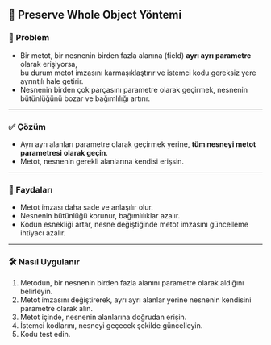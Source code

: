 ## 🔧 Preserve Whole Object Yöntemi

### 🐞 Problem
- Bir metot, bir nesnenin birden fazla alanına (field) **ayrı ayrı parametre** olarak erişiyorsa,  
  bu durum metot imzasını karmaşıklaştırır ve istemci kodu gereksiz yere ayrıntılı hale getirir.
- Nesnenin birden çok parçasını parametre olarak geçirmek, nesnenin bütünlüğünü bozar ve bağımlılığı artırır.

---

### ✅ Çözüm
- Ayrı ayrı alanları parametre olarak geçirmek yerine, **tüm nesneyi metot parametresi olarak geçin**.
- Metot, nesnenin gerekli alanlarına kendisi erişsin.

---

### 🌱 Faydaları
- Metot imzası daha sade ve anlaşılır olur.
- Nesnenin bütünlüğü korunur, bağımlılıklar azalır.
- Kodun esnekliği artar, nesne değiştiğinde metot imzasını güncelleme ihtiyacı azalır.

---

### 🛠️ Nasıl Uygulanır
1. Metodun, bir nesnenin birden fazla alanını parametre olarak aldığını belirleyin.
2. Metot imzasını değiştirerek, ayrı ayrı alanlar yerine nesnenin kendisini parametre olarak alın.
3. Metot içinde, nesnenin alanlarına doğrudan erişin.
4. İstemci kodlarını, nesneyi geçecek şekilde güncelleyin.
5. Kodu test edin.

